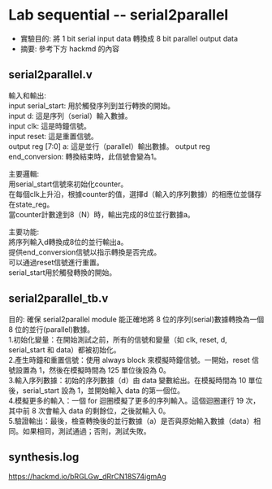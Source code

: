 # Lab sequential -- serial2parallel
* 實驗目的: 將 1 bit serial input data 轉換成 8 bit parallel output data
* 摘要: 參考下方 hackmd 的內容

## serial2parallel.v
輸入和輸出:  
input serial_start: 用於觸發序列到並行轉換的開始。  
input d: 這是序列（serial）輸入數據。  
input clk: 這是時鐘信號。  
input reset: 這是重置信號。  
output reg [7:0] a: 這是並行（parallel）輸出數據。
output reg end_conversion: 轉換結束時，此信號會變為1。  

主要邏輯:  
用serial_start信號來初始化counter。  
在每個clk上升沿，根據counter的值，選擇d（輸入的序列數據）的相應位並儲存在state_reg。  
當counter計數達到8（N）時，輸出完成的8位並行數據a。

主要功能:  
將序列輸入d轉換成8位的並行輸出a。  
提供end_conversion信號以指示轉換是否完成。  
可以通過reset信號進行重置。  
serial_start用於觸發轉換的開始。

## serial2parallel_tb.v
目的: 確保 serial2parallel module 能正確地將 8 位的序列(serial)數據轉換為一個 8 位的並行(parallel)數據。  
1.初始化變量：在開始測試之前，所有的信號和變量（如 clk, reset, d, serial_start 和 data）都被初始化。  
2.產生時鐘和重置信號：使用 always block 來模擬時鐘信號。一開始，reset 信號設置為 1，然後在模擬時間為 125 單位後設為 0。  
3.輸入序列數據：初始的序列數據（d）由 data 變數給出。在模擬時間為 10 單位後，serial_start 設為 1，並開始輸入 data 的第一個位。  
4.模擬更多的輸入：一個 for 迴圈模擬了更多的序列輸入。這個迴圈運行 19 次，其中前 8 次會輸入 data 的剩餘位，之後就輸入 0。  
5.驗證輸出：最後，檢查轉換後的並行數據（a）是否與原始輸入數據（data）相同。如果相同，測試通過；否則，測試失敗。  

## synthesis.log
https://hackmd.io/bRGLGw_dRrCN18S74igmAg

